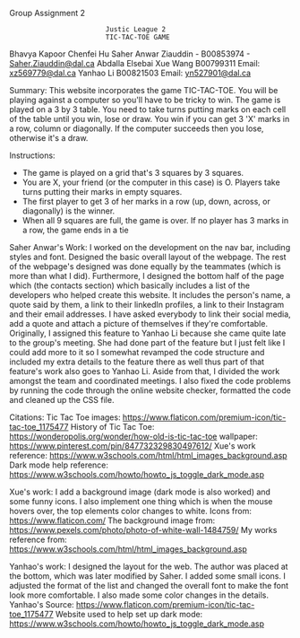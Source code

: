 Group Assignment 2

							Justic League 2
							TIC-TAC-TOE GAME
Bhavya Kapoor
Chenfei Hu
Saher Anwar Ziauddin - B00853974 - Saher.Ziauddin@dal.ca
Abdalla Elsebai
Xue Wang B00799311 Email: xz569779@dal.ca
Yanhao Li B00821503 Email: yn527901@dal.ca

Summary:
This website incorporates the game TIC-TAC-TOE. You will be playing against a computer so you'll have to be tricky to win. The
game is played on a 3 by 3 table. You need to take turns putting marks on each cell of the table until you win, lose or draw. 
You win if you can get 3 'X' marks in a row, column or diagonally. If the computer succeeds then you lose, otherwise it's a draw.

Instructions:
- The game is played on a grid that's 3 squares by 3 squares.
- You are X, your friend (or the computer in this case) is O. Players take turns putting their marks in empty squares.
- The first player to get 3 of her marks in a row (up, down, across, or diagonally) is the winner.
- When all 9 squares are full, the game is over. If no player has 3 marks in a row, the game ends in a tie

Saher Anwar's Work:
I worked on the development on the nav bar, including styles and font. Designed the basic overall layout of the webpage. The rest
of the webpage's designed was done equally by the teammates (which is more than what I did). Furthermore, I designed the bottom 
half of the page which (the contacts section) which basically includes a list of the developers who helped create this website. It 
includes the person's name, a quote said by them, a link to their linkedIn profiles, a link to their Instagram and their email 
addresses. I have asked everybody to link their social media, add a quote and attach a picture of themselves if they're 
comfortable. Originally, I assigned this feature to Yanhao Li because she came quite late to the group's meeting. She had done part
of the feature but I just felt like I could add more to it so I somewhat revamped the code structure and included my extra details
to the feature there as well thus part of that feature's work also goes to Yanhao Li. Aside from that, I divided the work amongst 
the team and coordinated meetings. I also fixed the code problems by running the code through the online website checker, formatted
the code and cleaned up the CSS file. 

Citations:
Tic Tac Toe images: https://www.flaticon.com/premium-icon/tic-tac-toe_1175477
History of Tic Tac Toe: https://wonderopolis.org/wonder/how-old-is-tic-tac-toe
wallpaper: https://www.pinterest.com/pin/847732329830497612/
Xue's work reference: https://www.w3schools.com/html/html_images_background.asp 
Dark mode help reference: https://www.w3schools.com/howto/howto_js_toggle_dark_mode.asp

Xue's work:
I add a background image (dark mode is also worked) and some funny icons. I also implement one thing which is when the mouse hovers over, the top elements color changes to white.
Icons from: https://www.flaticon.com/
The background image from: https://www.pexels.com/photo/photo-of-white-wall-1484759/
My works reference from: https://www.w3schools.com/html/html_images_background.asp

Yanhao's work:
I designed the layout for the web. The author was placed at the bottom, which was later modified by Saher. I added some small icons. I adjusted the format of the list and changed the overall font to make the font look more comfortable. I also made some color changes in the details.
Yanhao's Source: https://www.flaticon.com/premium-icon/tic-tac-toe_1175477
Website used to help set up dark mode: https://www.w3schools.com/howto/howto_js_toggle_dark_mode.asp


